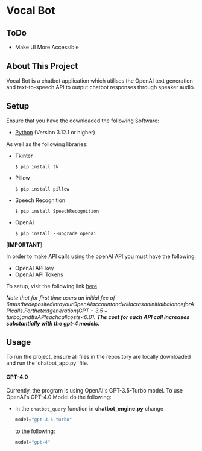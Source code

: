 # Vocal Bot

## ToDo
- Make UI More Accessible

## About This Project
Vocal Bot is a chatbot application which utilises the OpenAI text generation and text-to-speech API to output chatbot responses through speaker audio.

## Setup

Ensure that you have the downloaded the following Software:
- [Python](https://www.python.org/downloads/) (Version 3.12.1 or higher)

As well as the following libraries:
- Tkinter
  
  ```
  $ pip install tk
  ```

- Pillow

  ```
  $ pip install pillow
  ```
- Speech Recognition

  ```
  $ pip install SpeechRecognition
  ```
  
- OpenAI
  
  ```
  $ pip install --upgrade openai
  ```

[**IMPORTANT**]

In order to make API calls using the openAI API you must have the following:
  - OpenAI API key
  - OpenAI API Tokens

To setup, visit the following link [here](https://platform.openai.com/docs/quickstart?context=python)

*Note that for first time users an initial fee of $6 must be deposited into your OpenAI account and will act as an initial balance for API calls. For the text generation (GPT-3.5-turbo) and tts API
each call costs <$0.01.
**The cost for each API call increases substantially with the gpt-4 models.***

## Usage

To run the project, ensure all files in the repository are locally downloaded and run the 'chatbot_app.py' file.

#### GPT-4.0

Currently, the program is using OpenAI's GPT-3.5-Turbo model. To use OpenAI's GPT-4.0 Model do the following:

- In the `chatbot_query` function in **chatbot_engine.py** change
  
  ```python
  model="gpt-3.5-turbo"
  ```
  
  to the following:
  ```python
  model="gpt-4"
  ```
